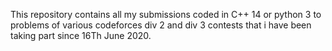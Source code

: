 This repository contains all my submissions coded in C++ 14 or python 3 to problems of various codeforces div 2 and div 3 contests that i have been taking part since 16Th June 2020.